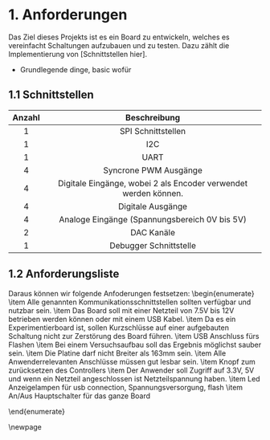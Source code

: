 # 1. Anforderungen

Das Ziel dieses Projekts ist es ein Board zu entwickeln, welches es vereinfacht Schaltungen aufzubauen und zu testen. Dazu zählt die Implementierung von [Schnittstellen hier]. 

- Grundlegende dinge, basic wofür


## 1.1 Schnittstellen
|Anzahl  | Beschreibung
|:------:|:-------------:
|1       | SPI Schnittstellen
|1       | I2C 
|1       | UART
|4       | Syncrone PWM Ausgänge
|4       | Digitale Eingänge, wobei 2 als Encoder verwendet werden können.
|4       | Digitale Ausgänge
|4       | Analoge Eingänge (Spannungsbereich 0V bis 5V)
|2       | DAC Kanäle 
|1       | Debugger Schnittstelle

## 1.2 Anforderungsliste

Daraus können wir folgende Anfoderungen festsetzen:
\begin{enumerate}
\item Alle genannten Kommunikationsschnittstellen sollten verfügbar und nutzbar sein. 
\item Das Board soll mit einer Netzteil von 7.5V bis 12V betrieben werden können oder mit einem USB Kabel.
\item Da es ein Experimentierboard ist, sollen Kurzschlüsse auf einer aufgebauten Schaltung nicht zur Zerstörung des Board führen.
\item USB Anschluss fürs Flashen
\item Bei einem Versuchsaufbau soll das Ergebnis möglichst sauber sein.
\item Die Platine darf nicht Breiter als 163mm sein.
\item Alle Anwenderrelevanten Anschlüsse müssen gut lesbar sein.
\item Knopf zum zurücksetzen des Controllers
\item Der Anwender soll Zugriff auf 3.3V, 5V und wenn ein Netzteil angeschlossen ist Netzteilspannung haben.
\item Led Anzeigelampen für usb connection, Spannungsversorgung, flash
\item An/Aus Hauptschalter für das ganze Board
 
\end{enumerate}

\newpage

